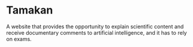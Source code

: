 # Tamakan
A website that provides the opportunity to explain scientific content and receive documentary comments to artificial intelligence, and it has to rely on exams.
